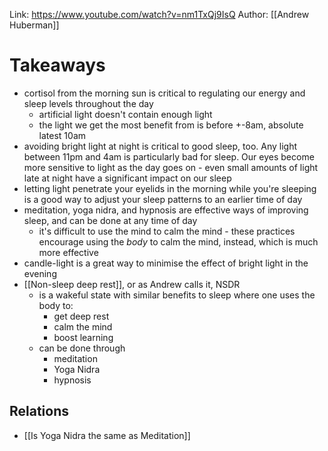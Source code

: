 Link: https://www.youtube.com/watch?v=nm1TxQj9IsQ
Author: [[Andrew Huberman]]

# Takeaways
- cortisol from the morning sun is critical to regulating our energy and sleep levels throughout the day
	- artificial light doesn't contain enough light
	- the light we get the most benefit from is before +-8am, absolute latest 10am
- avoiding bright light at night is critical to good sleep, too. Any light between 11pm and 4am is particularly bad for sleep. Our eyes become more sensitive to light as the day goes on - even small amounts of light late at night have a significant impact on our sleep
- letting light penetrate your eyelids in the morning while you're sleeping is a good way to adjust your sleep patterns to an earlier time of day
- meditation, yoga nidra, and hypnosis are effective ways of improving sleep, and can be done at any time of day
	- it's difficult to use the mind to calm the mind - these practices encourage using the _body_ to calm the mind, instead, which is much more effective
- candle-light is a great way to minimise the effect of bright light in the evening
- [[Non-sleep deep rest]], or as Andrew calls it, NSDR
	- is a wakeful state with similar benefits to sleep where one uses the body to:
		- get deep rest
		- calm the mind
		- boost learning
	- can be done through
		- meditation
		- Yoga Nidra
		- hypnosis

## Relations
- [[Is Yoga Nidra the same as Meditation]]